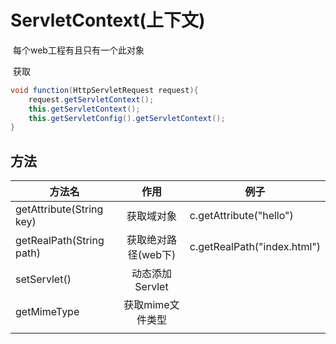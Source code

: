 # ServletContext(上下文)

​	每个web工程有且只有一个此对象

​	获取

```java
void function(HttpServletRequest request){
    request.getServletContext();
    this.getServletContext();
    this.getServletConfig().getServletContext();
}
```



## 方法

| 方法名                   |        作用         | 例子                        |
| ------------------------ | :-----------------: | --------------------------- |
| getAttribute(String key) |     获取域对象      | c.getAttribute("hello")     |
| getRealPath(String path) | 获取绝对路径(web下) | c.getRealPath("index.html") |
| setServlet()             |   动态添加Servlet   |                             |
| getMimeType              |  获取mime文件类型   |                             |
|                          |                     |                             |

